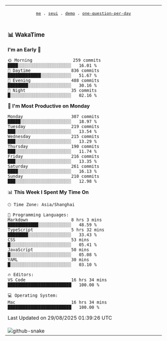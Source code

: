 
<div align="center">

<table>
<tr><td>
  <p align="center">
  <samp>
    <a href="https://github.com/seaeam/seaeam">me</a> .
    <a href="https://github.com/SeaMmMm/se-element">seui</a> .
    <a href="https://github.com/seaeam/project-demo">demo</a> .
    <a href="https://github.com/506-FETL/one-question-per-day">one-question-per-day</a>
    
  </samp>
    </p>
</td></tr>

<tr><td>

### 📊 WakaTime

<!--START_SECTION:waka-->
**I'm an Early 🐤** 

```text
🌞 Morning                259 commits         ████░░░░░░░░░░░░░░░░░░░░░   16.01 % 
🌆 Daytime                836 commits         █████████████░░░░░░░░░░░░   51.67 % 
🌃 Evening                488 commits         ████████░░░░░░░░░░░░░░░░░   30.16 % 
🌙 Night                  35 commits          █░░░░░░░░░░░░░░░░░░░░░░░░   02.16 % 
```
📅 **I'm Most Productive on Monday** 

```text
Monday                   307 commits         █████░░░░░░░░░░░░░░░░░░░░   18.97 % 
Tuesday                  219 commits         ███░░░░░░░░░░░░░░░░░░░░░░   13.54 % 
Wednesday                215 commits         ███░░░░░░░░░░░░░░░░░░░░░░   13.29 % 
Thursday                 190 commits         ███░░░░░░░░░░░░░░░░░░░░░░   11.74 % 
Friday                   216 commits         ███░░░░░░░░░░░░░░░░░░░░░░   13.35 % 
Saturday                 261 commits         ████░░░░░░░░░░░░░░░░░░░░░   16.13 % 
Sunday                   210 commits         ███░░░░░░░░░░░░░░░░░░░░░░   12.98 % 
```


📊 **This Week I Spent My Time On** 

```text
🕑︎ Time Zone: Asia/Shanghai

💬 Programming Languages: 
Markdown                 8 hrs 3 mins        ████████████░░░░░░░░░░░░░   48.59 % 
TypeScript               5 hrs 32 mins       ████████░░░░░░░░░░░░░░░░░   33.43 % 
CSS                      53 mins             █░░░░░░░░░░░░░░░░░░░░░░░░   05.41 % 
JavaScript               50 mins             █░░░░░░░░░░░░░░░░░░░░░░░░   05.08 % 
YAML                     30 mins             █░░░░░░░░░░░░░░░░░░░░░░░░   03.10 % 

🔥 Editors: 
VS Code                  16 hrs 34 mins      █████████████████████████   100.00 % 

💻 Operating System: 
Mac                      16 hrs 34 mins      █████████████████████████   100.00 % 
```


 Last Updated on 29/08/2025 01:39:26 UTC
<!--END_SECTION:waka-->
</td></tr>

<tr><td>
  <img alt="github-snake" src="profile-snake-contrib/github-user-contribution.svg"/>
</td></tr>

</table>
